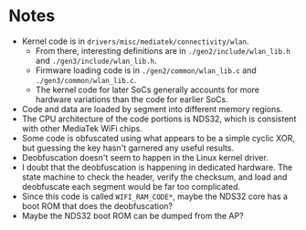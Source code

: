 # Notes

* Kernel code is in `drivers/misc/mediatek/connectivity/wlan`.
  * From there, interesting definitions are in
    `./gen2/include/wlan_lib.h` and `./gen3/include/wlan_lib.h`.
  * Firmware loading code is in `./gen2/common/wlan_lib.c` and
    `./gen3/common/wlan_lib.c`.
  * The kernel code for later SoCs generally accounts for more hardware
    variations than the code for earlier SoCs.
* Code and data are loaded by segment into different memory regions.
* The CPU architecture of the code portions is NDS32, which is
  consistent with other MediaTek WiFi chips.
* Some code is obfuscated using what appears to be a simple cyclic XOR,
  but guessing the key hasn't garnered any useful results.
* Deobfuscation doesn't seem to happen in the Linux kernel driver.
* I doubt that the deobfuscation is happening in dedicated hardware. The
  state machine to check the header, verify the checksum, and load and
  deobfuscate each segment would be far too complicated.
* Since this code is called `WIFI_RAM_CODE*`, maybe the NDS32 core has
  a boot ROM that does the deobfuscation?
* Maybe the NDS32 boot ROM can be dumped from the AP?
